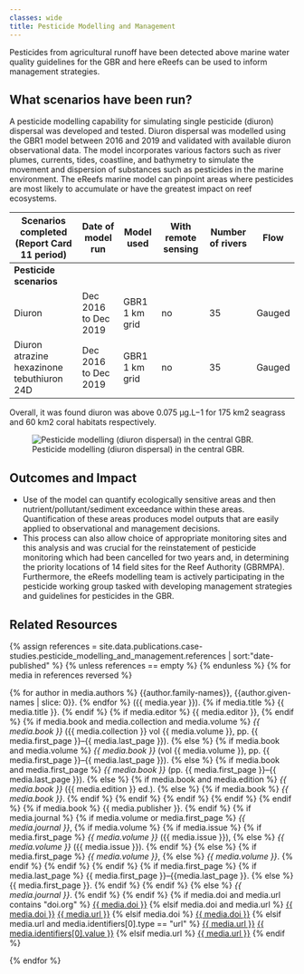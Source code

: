 ```yaml
---
classes: wide
title: Pesticide Modelling and Management
---
```


Pesticides from agricultural runoff have been detected above marine water quality guidelines for the GBR and here eReefs can be used to inform management strategies. 

## What scenarios have been run?
A pesticide modelling capability for simulating single pesticide (diuron) dispersal was developed and tested. Diuron dispersal was modelled using the GBR1 model between 2016 and 2019 and validated with available diuron observational data. 
The model incorporates various factors such as river plumes, currents, tides, coastline, and bathymetry to simulate the movement and dispersion of substances such as pesticides in the marine environment. The eReefs marine model can pinpoint areas where pesticides are most likely to accumulate or have the greatest impact on reef ecosystems.

| **Scenarios completed (Report Card 11 period)**  | **Date of model run** | **Model used**    | **With remote sensing** | **Number of rivers** | **Flow** |
| ------------------------------------------------ | --------------------- | ----------------- | ----------------------------------------------- | ------------------------------------ | -------- |
| **Pesticide scenarios**                          |                       |                   |                                                 |                                      |          |
| Diuron                                           | Dec 2016 to Dec 2019  | GBR1<br>1 km grid | no                                              | 35                                   | Gauged   |
| Diuron atrazine hexazinone tebuthiuron 24D       | Dec 2016 to Dec 2019  | GBR1<br>1 km grid | no                                              | 35                                   | Gauged   |

Overall, it was found diuron was above 0.075 μg.L−1 for 175 km2 seagrass and 60 km2 coral habitats respectively. 

<figure>
    <img src="/assets/images/research/Figure_3_Pesticide_modelling_diuron_dispersal_in_the_central_GBR.png" title="Pesticide modelling (diuron dispersal) in the central GBR." alt="Pesticide modelling (diuron dispersal) in the central GBR.">
    <figcaption>
        Pesticide modelling (diuron dispersal) in the central GBR.
    </figcaption>
</figure>

## Outcomes and Impact
- Use of the model can quantify ecologically sensitive areas and then nutrient/pollutant/sediment exceedance within these areas.  Quantification of these areas   produces model outputs that are easily applied to observational and management decisions. 
- This process can also allow choice of appropriate monitoring sites and this analysis and was crucial for the reinstatement of pesticide monitoring which had been cancelled for two years and, in determining the priority locations of 14 field sites for the Reef Authority (GBRMPA). Furthermore, the eReefs modelling team is actively participating in the pesticide working group tasked with developing management strategies and guidelines for pesticides in the GBR.


## Related Resources

{% assign references = site.data.publications.case-studies.pesticide_modelling_and_management.references | sort:"date-published" %}
{% unless references == empty %}
{% endunless %}
{% for media in references reversed %}
<p class="references">
    {% for author in media.authors %}
    {{author.family-names}}, {{author.given-names | slice: 0}}.
    {% endfor %}
     ({{ media.year }}).
    {% if media.title %}
        {{ media.title }}.
    {% endif %}
    {% if media.editor %}
        {{ media.editor }},
    {% endif %}
    {% if media.book and media.collection and media.volume %}
        <i>{{ media.book }}</i> ({{ media.collection }} vol {{ media.volume }}, pp. {{ media.first_page }}–{{ media.last_page }}).
    {% else %}
        {% if media.book and media.volume %}
            <i>{{ media.book }}</i> (vol {{ media.volume }}, pp. {{ media.first_page }}–{{ media.last_page }}).
        {% else %}
            {% if media.book and media.first_page %}
                <i>{{ media.book }}</i> (pp. {{ media.first_page }}–{{ media.last_page }}).
            {% else %}
                {% if media.book and media.edition %}
                    <i>{{ media.book }}</i> ({{ media.edition }} ed.).
                {% else %}
                    {% if media.book %}
                        <i>{{ media.book }}</i>.
                    {% endif %}
                {% endif %}
            {% endif %}
        {% endif %}
    {% endif %}
    {% if media.book %}
        {{ media.publisher }}.
    {% endif %}
    {% if media.journal %}
        {% if media.volume or media.first_page %}
            <i>{{ media.journal }}</i>,
            {% if media.volume %}
                {% if media.issue %}
                    {% if media.first_page %}
                        <i>{{ media.volume }}</i> ({{ media.issue }}),
                    {% else %}
                        <i>{{ media.volume }}</i> ({{ media.issue }}).
                    {% endif %}
                {% else %}
                    {% if media.first_page %}
                        <i>{{ media.volume }}</i>,
                    {% else %}
                        <i>{{ media.volume }}</i>.
                    {% endif %}
                {% endif %}
            {% endif %}
            {% if media.first_page %}
                {% if media.last_page %}
                    {{ media.first_page }}–{{media.last_page }}.
                {% else %}
                    {{ media.first_page }}.
                {% endif %}
            {% endif %}
        {% else %}
            <i>{{ media.journal }}</i>.
        {% endif %}
    {% endif %}
    {% if media.doi and media.url contains "doi.org" %}
    <a href="https://doi.org/{{ media.doi }}">{{ media.doi }}</a>
    {% elsif media.doi and media.url %}
    <a href="https://doi.org/{{ media.doi }}">{{ media.doi }}</a>
    <a href="{{ media.url }}">{{ media.url }}</a>
    {% elsif media.doi %}
    <a href="https://doi.org/{{ media.doi }}">{{ media.doi }}</a>
    {% elsif media.url and media.identifiers[0].type == "url" %}
    <a href="{{ media.url }}">{{ media.url }}</a>
    <a href="{{ media.identifiers[0].value }}">{{ media.identifiers[0].value }}</a>
    {% elsif media.url %}
    <a href="{{ media.url }}">{{ media.url }}</a>
    {% endif %}
</p>
{% endfor %}
